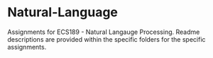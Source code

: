# Natural-Language
Assignments for ECS189 - Natural Langauge Processing. Readme descriptions are provided within the specific folders for the
specific assignments.
